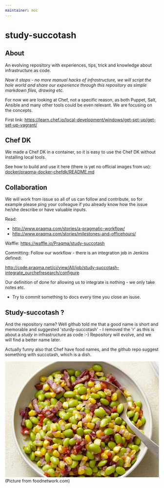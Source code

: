 ```yaml
---
maintainer: moc
---
```



# study-succotash

## About

An evolving repository with experiences, tips, trick and knowledge about infrastructure as code.

_Now it stops - no more manual hacks of infrastructure, we will script the hole world and share our experience through this repository as simple markdown files, drawing etc._

For now we are looking at Chef, not a specific reason, as both Puppet, Salt, Ansible and many other tools could be even relevant. We are focusing on the concepts.


First link: https://learn.chef.io/local-development/windows/get-set-up/get-set-up-vagrant/

## Chef DK 

We made a Chef DK in a container, so it is easy to use the Chef DK without installing local tools.

See how to build and use it here (there is yet no official images from us): [docker/praqma-docker-chefdk/README.md](/docker/praqma-docker-chefdk/README.md)

## Collaboration

We will work from issue so all of us can follow and contribute, so for example please ping your colleague if you already know how the issue he/she describe or have valuable inputs.

Read:

* http://www.praqma.com/stories/a-pragmatic-workflow/
* http://www.praqma.com/stories/milestones-and-officehours/

Waffle: https://waffle.io/Praqma/study-succotash

Committing: Follow our workflow - there is an integration job in Jenkins defined:

http://code.praqma.net/ci/view/All/job/study-succotash-integrate_ourchefresearch/configure

Our definition of done for allowing us to integrate is nothing - we only take notes etc.

* Try to commit something to docs every time you close an isuse.



## Study-succotash ?

And the repository name? Well github told me that a good name is short and memorable and suggested 'sturdy-succotash' - I removed the 'r' as this is about a _study_ in infrastructure as code :-)
Repository will evolve, and we will find a better name later.

Actually funny also that Chef have food names, and the github repo suggest something with succotash, which is a dish.

![Picture of succotash - a dish](/images/succotash.jpg)
(Picture from foodnetwork.com)
